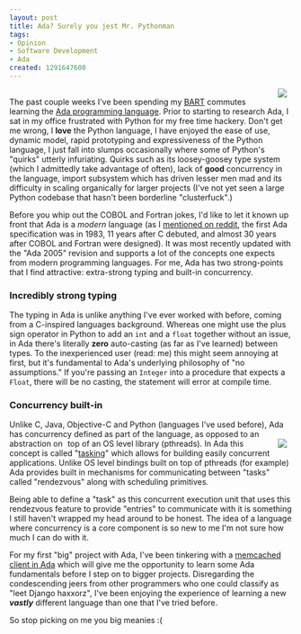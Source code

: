 ```yaml
--- 
layout: post
title: Ada? Surely you jest Mr. Pythonman
tags: 
- Opinion
- Software Development
- Ada
created: 1291647600
---
```

<a href="http://www.amazon.com/gp/product/0070116075?ie=UTF8&tag=unethicalblog-20&linkCode=as2&camp=1789&creative=390957&creativeASIN=0070116075"><img hspace="10" align="right" border="0" src="http://ecx.images-amazon.com/images/I/41HUUCwx7%2BL._SL160_.jpg"></a><img src="http://www.assoc-amazon.com/e/ir?t=unethicalblog-20&l=as2&o=1&a=0070116075" width="1" height="1" border="0" alt="" style="border:none !important; margin:0px !important;" />

The past couple weeks I've been spending my [BART](http://bart.gov) commutes
learning the [Ada programming
language](https://secure.wikimedia.org/wikipedia/en/wiki/Ada_(programming_language)).
Prior to starting to research Ada, I sat in my office frustrated with Python
for my free time hackery. Don't get me wrong,  I **love** the Python language,
I have enjoyed the ease of use, dynamic model, rapid prototyping and expressiveness of the
Python language, I just fall into slumps occasionally where some of Python's
"quirks" utterly infuriating. Quirks such as its loosey-goosey type system
(which I admittedly take advantage of often), lack of **good** concurrency in
the language, import subsystem which has driven lesser men mad and its
difficulty in scaling organically for larger projects (I've not yet seen a large
Python codebase that hasn't been borderline "clusterfuck".)


Before you whip out the COBOL and Fortran jokes, I'd like to let it known up
front that Ada is a *modern* language (as I [mentioned on reddit](http://www.reddit.com/r/programming/comments/eh462/ada_surely_you_jest_mr_pythonman/c181zqy), the first Ada specification was in 1983, 11 years after C debuted, and almost 30 years after COBOL and Fortran were designed). It was most recently updated with the
"Ada 2005" revision and supports a lot of the concepts one expects from modern
programming languages. For me, Ada has two strong-points that I find
attractive: extra-strong typing and built-in concurrency.

### Incredibly strong typing

The typing in Ada is unlike anything I've ever worked with before, coming from
a C-inspired languages background. Whereas one might use the plus sign operator
in Python to add an `int` and a `float` together without an issue, in Ada
there's literally **zero** auto-casting (as far as I've learned) between types.
To the inexperienced user (read: me) this might seem annoying at first, but
it's fundamental to Ada's underlying philosophy of "no assumptions." If you're
passing an `Integer` into a procedure that expects a `Float`, there will be no
casting, the statement will error at compile time.


### Concurrency built-in

Unlike C, Java, Objective-C and Python (languages I've used before), Ada has
concurrency defined as part of the language, as opposed to an abstraction on
<a href="http://www.amazon.com/gp/product/0521866979?ie=UTF8&tag=unethicalblog-20&linkCode=as2&camp=1789&creative=390957&creativeASIN=0521866979"><img border="0" hspace="10" align="right" src="http://ecx.images-amazon.com/images/I/41FMkfK74-L._SL160_.jpg"></a><img src="http://www.assoc-amazon.com/e/ir?t=unethicalblog-20&l=as2&o=1&a=0521866979" width="1" height="1" border="0" alt="" style="border:none !important; margin:0px !important;" />
top of an OS level library (pthreads). In Ada this concept is called
"[tasking](https://secure.wikimedia.org/wikibooks/en/wiki/Ada_Programming/Tasking)"
which allows for building easily concurrent applications. Unlike OS level
bindings built on top of pthreads (for example) Ada provides built in
mechanisms for communicating between "tasks" called "rendezvous" along with
scheduling primitives.


Being able to define a "task" as this concurrent execution unit that uses this
rendezvous feature to provide "entries" to communicate with it is something I
still haven't wrapped my head around to be honest. The idea of a language where
concurrency is a core component is so new to me I'm not sure how much I can do
with it.


For my first "big" project with Ada, I've been tinkering with a [memcached
client in Ada](https://github.com/rtyler/memcache-ada) which will give me the
opportunity to learn some Ada fundamentals before I step on to bigger projects.
Disregarding the condescending jeers from other programmers who one could
classify as "leet Django haxxorz", I've been enjoying the experience of
learning a new ***vastly*** different language than one that I've tried before.

So stop picking on me you big meanies :(
<!--break-->
